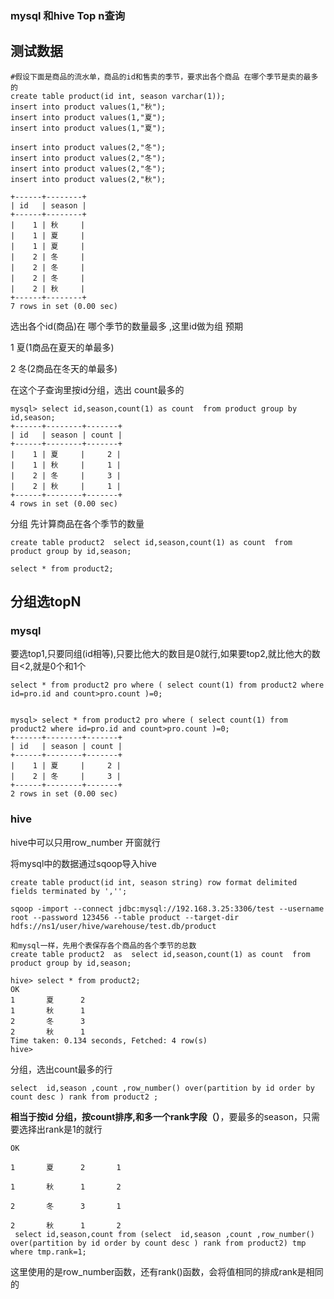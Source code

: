 ###   mysql 和hive Top n查询
## 测试数据

```mysql
#假设下面是商品的流水单，商品的id和售卖的季节，要求出各个商品 在哪个季节是卖的最多的
create table product(id int, season varchar(1));
insert into product values(1,"秋");
insert into product values(1,"夏");
insert into product values(1,"夏");

insert into product values(2,"冬");
insert into product values(2,"冬");
insert into product values(2,"冬");
insert into product values(2,"秋");

```




```mysql> select * from product;
+------+--------+
| id   | season |
+------+--------+
|    1 | 秋     |
|    1 | 夏     |
|    1 | 夏     |
|    2 | 冬     |
|    2 | 冬     |
|    2 | 冬     |
|    2 | 秋     |
+------+--------+
7 rows in set (0.00 sec)

```

选出各个id(商品)在 哪个季节的数量最多 ,这里id做为组
预期

1 夏(1商品在夏天的单最多)

2 冬(2商品在冬天的单最多)



在这个子查询里按id分组，选出  count最多的

```
mysql> select id,season,count(1) as count  from product group by id,season;
+------+--------+-------+
| id   | season | count |
+------+--------+-------+
|    1 | 夏     |     2 |
|    1 | 秋     |     1 |
|    2 | 冬     |     3 |
|    2 | 秋     |     1 |
+------+--------+-------+
4 rows in set (0.00 sec)

```


分组 先计算商品在各个季节的数量

```mysql
create table product2  select id,season,count(1) as count  from product group by id,season;

select * from product2;

```


## 分组选topN

### mysql
要选top1,只要同组(id相等),只要比他大的数目是0就行,如果要top2,就比他大的数目<2,就是0个和1个

```mysql
select * from product2 pro where ( select count(1) from product2 where id=pro.id and count>pro.count )=0;


```

```
mysql> select * from product2 pro where ( select count(1) from product2 where id=pro.id and count>pro.count )=0;
+------+--------+-------+
| id   | season | count |
+------+--------+-------+
|    1 | 夏     |     2 |
|    2 | 冬     |     3 |
+------+--------+-------+
2 rows in set (0.00 sec)
```

### hive

hive中可以只用row_number 开窗就行

将mysql中的数据通过sqoop导入hive

```mysql
create table product(id int, season string) row format delimited fields terminated by ','';
```

```
sqoop -import --connect jdbc:mysql://192.168.3.25:3306/test --username root --password 123456 --table product --target-dir  hdfs://ns1/user/hive/warehouse/test.db/product

和mysql一样，先用个表保存各个商品的各个季节的总数
create table product2  as  select id,season,count(1) as count  from product group by id,season;

hive> select * from product2;
OK
1       夏      2
1       秋      1
2       冬      3
2       秋      1
Time taken: 0.134 seconds, Fetched: 4 row(s)
hive>
```
分组，选出count最多的行

```mysql
select  id,season ,count ,row_number() over(partition by id order by count desc ) rank from product2 ;
```

**相当于按id 分组，按count排序,和多一个rank字段（）**，要最多的season，只需要选择出rank是1的就行
```
OK

1       夏      2       1

1       秋      1       2

2       冬      3       1

2       秋      1       2
 select id,season,count from (select  id,season ,count ,row_number() over(partition by id order by count desc ) rank from product2) tmp  where tmp.rank=1;

```
 这里使用的是row_number函数，还有rank()函数，会将值相同的排成rank是相同的



